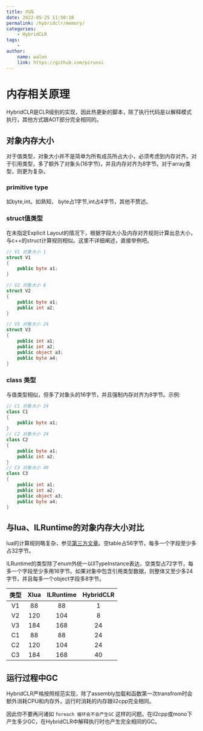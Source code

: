 ```yaml
---
title: 内存
date: 2022-05-25 11:50:18
permalink: /hybridclr/memory/
categories:
    - HybridCLR
tags:
    -
author:
    name: walon
    link: https://github.com/pirunxi
---
```


# 内存相关原理

HybridCLR是CLR级别的实现，因此热更新的脚本，除了执行代码是以解释模式执行，其他方式跟AOT部分完全相同的。

## 对象内存大小

对于值类型，对象大小并不是简单为所有成员所占大小，必须考虑到内存对齐。对于引用类型，多了额外了对象头(16字节)，并且内存对齐为8字节。对于array类型，则更为复杂。

### primitive type

如byte,int。如熟知， byte占1字节,int占4字节，其他不赘述。

### struct值类型

在未指定Explicit Layout的情况下，根据字段大小及内存对齐规则计算出总大小，与c++的struct计算规则相似。这里不详细阐述，直接举例吧。

```csharp
// V1 对象大小 1
struct V1
{
    public byte a1;
}

// V2 对象大小 8
struct V2
{
    public byte a1;
    public int a2;
}

// V3 对象大小 24
struct V3
{
    public int a1;
    public int a2;
    public object a3;
    public byte a4;
}
```

### class 类型

与值类型相似，但多了对象头的16字节，并且强制内存对齐为8字节。示例:

```csharp
// C1 对象大小 24
class C1
{
    public byte a1;
}
// C2 对象大小 24
class C2
{
    public byte a1;
    public int a2;
}
// C3 对象大小 40
class C3
{
    public int a1;
    public int a2;
    public object a3;
    public byte a4;
}
```

## 与lua、ILRuntime的对象内存大小对比

lua的计算规则略复杂，参见[第三方文章](https://www.linuxidc.com/Linux/2018-10/154971.htm)。空table占56字节，每多一个字段至少多占32字节。

ILRuntime的类型除了enum外统一以IlTypeInstance表达，空类型占72字节，每多一个字段至少多用16字节。如果对象中包含引用类型数据，则整体又至少多24字节，并且每多一个object字段多8字节。

|类型 | Xlua | ILRuntime | HybridCLR |
|:---:|:---:|:---:|:---:|
|V1|88| 88 | 1|
|V2|120|104|8|
|V3|184|168|24|
|C1|88| 88 | 24|
|C2|120|104|24|
|C3|184|168|40|

## 运行过程中GC

HybridCLR严格按照规范实现，除了assembly加载和函数第一次transfrom时会额外消耗CPU和内存外，运行时消耗的内存跟il2cpp完全相同。

因此你不要再问诸如 `foreach 循环会不会产生GC` 这样的问题。在il2cpp或mono下产生多少GC，在HybridCLR中解释执行时也产生完全相同的GC。
